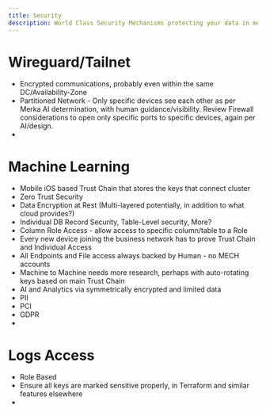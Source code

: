 ```yaml
---
title: Security
description: World Class Security Mechanisms protecting your data in merka.cloud   
---
```


# Wireguard/Tailnet

- Encrypted communications, probably even within the same DC/Availability-Zone
- Partitioned Network - Only specific devices see each other as per Merka AI determination, with human guidance/visibility. Review Firewall considerations to open only specific ports to specific devices, again per AI/design.
- 

# Machine Learning

- Mobile iOS based Trust Chain that stores the keys that connect cluster
- Zero Trust Security
- Data Encryption at Rest (Multi-layered potentially, in addition to what cloud provides?)
- Individual DB Record Security, Table-Level security, More?
- Column Role Access - allow access to specific column/table to a Role
- Every new device joining the business network has to prove Trust Chain and Individual Access
- All Endpoints and File access always backed by Human - no MECH accounts
- Machine to Machine needs more research, perhaps with auto-rotating keys based on main Trust Chain
- AI and Analytics via symmetrically encrypted and limited data
- PII
- PCI
- GDPR
- 

# Logs Access 

- Role Based
- Ensure all keys are marked sensitive properly, in Terraform and similar features elsewhere
- 
